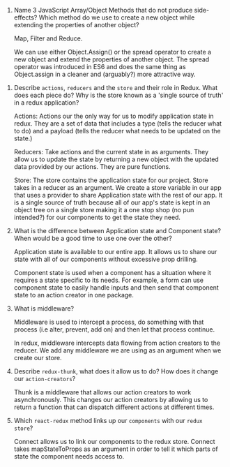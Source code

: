 1.  Name 3 JavaScript Array/Object Methods that do not produce side-effects? Which method do we use to create a new object while extending the properties of another object?

    Map, Filter and Reduce.

    We can use either Object.Assign() or the spread operator to create a new object and extend the properties of another object. The spread operator was introduced in ES6 and does the same thing as Object.assign in a cleaner and (arguably?) more attractive way.

1)  Describe `actions`, `reducers` and the `store` and their role in Redux. What does each piece do? Why is the store known as a 'single source of truth' in a redux application?

    Actions: Actions our the only way for us to modify application state in redux. They are a set of data that includes a type (tells the reducer what to do) and a payload (tells the reducer what needs to be updated on the state.)

    Reducers: Take actions and the current state in as arguments. They allow us to update the state by returning a new object with the updated data provided by our actions. They are pure functions.

    Store: The store contains the application state for our project. Store takes in a reducer as an argument. We create a store variable in our app that uses a provider to share Application state with the rest of our app. It is a single source of truth because all of our app's state is kept in an object tree on a single store making it a one stop shop (no pun intended?) for our components to get the state they need.

1)  What is the difference between Application state and Component state? When would be a good time to use one over the other?

    Application state is available to our entire app. It allows us to share our state with all of our components without excessive prop drilling.

    Component state is used when a component has a situation where it requires a state specific to its needs. For example, a form can use component state to easily handle inputs and then send that component state to an action creator in one package.

1)  What is middleware?

    Middleware is used to intercept a process, do something with that process (i.e alter, prevent, add on) and then let that process continue.

    In redux, middleware intercepts data flowing from action creators to the reducer. We add any middleware we are using as an argument when we create our store.

1)  Describe `redux-thunk`, what does it allow us to do? How does it change our `action-creators`?

    Thunk is a middleware that allows our action creators to work asynchronously. This changes our action creators by allowing us to return a function that can dispatch different actions at different times.

1)  Which `react-redux` method links up our `components` with our `redux store`?

    Connect allows us to link our components to the redux store. Connect takes mapStateToProps as an argument in order to tell it which parts of state the component needs access to.
